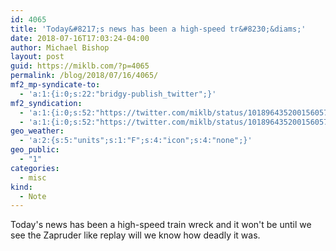 ```yaml
---
id: 4065
title: 'Today&#8217;s news has been a high-speed tr&#8230;&diams;'
date: 2018-07-16T17:03:24-04:00
author: Michael Bishop
layout: post
guid: https://miklb.com/?p=4065
permalink: /blog/2018/07/16/4065/
mf2_mp-syndicate-to:
  - 'a:1:{i:0;s:22:"bridgy-publish_twitter";}'
mf2_syndication:
  - 'a:1:{i:0;s:52:"https://twitter.com/miklb/status/1018964352001560577";}'
  - 'a:1:{i:0;s:52:"https://twitter.com/miklb/status/1018964352001560577";}'
geo_weather:
  - 'a:2:{s:5:"units";s:1:"F";s:4:"icon";s:4:"none";}'
geo_public:
  - "1"
categories:
  - misc
kind:
  - Note
---
```

Today's news has been a high-speed train wreck and it won't be until we see the Zapruder like replay will we know how deadly it was.